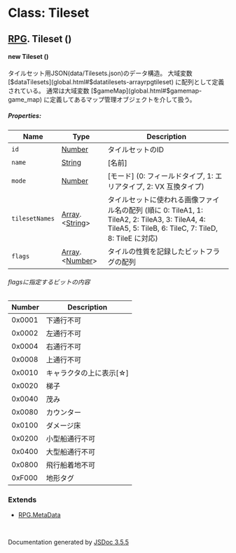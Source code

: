 # Class: Tileset

## [RPG](RPG.md).  Tileset ()

#### new Tileset ()

 タイルセット用JSON(data/Tilesets.json)のデータ構造。 大域変数 [$dataTilesets](global.html#$datatilesets-arrayrpgtileset) に配列として定義されている。 通常は大域変数 [$gameMap](global.html#$gamemap-game_map) に定義してあるマップ管理オブジェクトを介して扱う。

##### Properties:

| Name | Type | Description |
| --- | --- | --- |
| `id` | [Number](Number.md) |  タイルセットのID |
| `name` | [String](String.md) | [名前] |
| `mode` | [Number](Number.md) | [モード] (0: フィールドタイプ, 1: エリアタイプ, 2: VX 互換タイプ) |
| `tilesetNames` | [Array](Array.md).<[String](String.md)> |  タイルセットに使われる画像ファイル名の配列 (順に 0: TileA1, 1: TileA2, 2: TileA3, 3: TileA4, 4: TileA5, 5: TileB, 6: TileC, 7: TileD, 8: TileE に対応) |
| `flags` | [Array](Array.md).<[Number](Number.md)> |  タイルの性質を記録したビットフラグの配列

###### flagsに指定するビットの内容

| Number | Description |
| --- | --- |
| 0x0001 |  下通行不可 |
| 0x0002 |  左通行不可 |
| 0x0004 |  右通行不可 |
| 0x0008 |  上通行不可 |
| 0x0010 |  キャラクタの上に表示[☆] |
| 0x0020 |  梯子 |
| 0x0040 |  茂み |
| 0x0080 |  カウンター |
| 0x0100 |  ダメージ床 |
| 0x0200 |  小型船通行不可 |
| 0x0400 |  大型船通行不可 |
| 0x0800 |  飛行船着地不可 |
| 0xF000 |  地形タグ |  |

<dl>
</dl>

### Extends

* [RPG.MetaData](RPG.MetaData.md)

 <br>

  Documentation generated by [JSDoc 3.5.5](https://github.com/jsdoc3/jsdoc)
